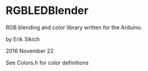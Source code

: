 RGBLEDBlender
=====================

RGB blending and color library written for the Arduino.

by Erik Sikich

2016 November 22

See Colors.h for color definitions